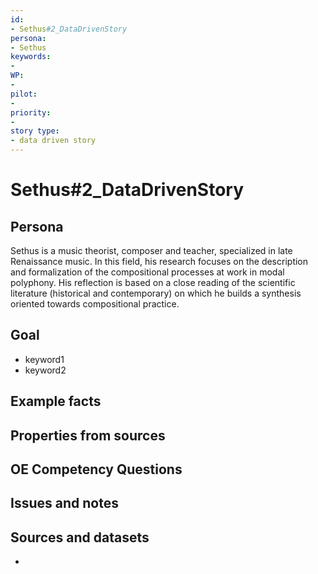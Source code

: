 ```yaml
---
id: 
- Sethus#2_DataDrivenStory
persona: 
- Sethus
keywords: 
- 
WP:
- 
pilot:
- 
priority:
- 
story type:
- data driven story
---
```

# Sethus#2_DataDrivenStory

## Persona

Sethus is a music theorist, composer and teacher, specialized in late Renaissance music. In this field, his research focuses on the description and formalization of the compositional processes at work in modal polyphony. His reflection is based on a close reading of the scientific literature (historical and contemporary) on which he builds a synthesis oriented towards compositional practice.

## Goal 

- keyword1
- keyword2

## Example facts

## Properties from sources

## OE Competency Questions

## Issues and notes

## Sources and datasets

- 


 
